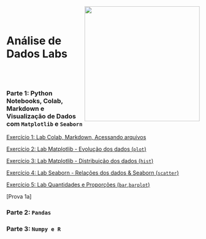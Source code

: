 <img src="http://meusite.mackenzie.br/rogerio/mackenzie_logo/UPM.2_horizontal_vermelho.jpg" width=300, align="right">

<br>
<br>

# Análise de Dados Labs

<br>
<br>

### Parte 1: Python Notebooks, Colab, Markdown e Visualização de Dados com `Matplotlib` e `Seaborn`

[Exercício 1: Lab Colab, Markdown, Acessando arquivos](https://colab.research.google.com/github/Rogerio-mack/Analise_de_Dados_2023S2/blob/main/Lab_Colab_Markdown_arquivos.ipynb)


[Exercício 2: Lab Matplotlib - Evolução dos dados (`plot`)](https://colab.research.google.com/github/Rogerio-mack/Analise_de_dados_labs/blob/main/Lab_Matplotlib.ipynb)

[Exercício 3: Lab Matplotlib - Distribuição dos dados (`hist`)](https://colab.research.google.com/github/Rogerio-mack/Analise_de_dados_labs/blob/main/Lab_Matplotlib_02.ipynb)


[Exercício 4: Lab Seaborn - Relações dos dados & Seaborn (`scatter`)](https://colab.research.google.com/github/Rogerio-mack/Analise_de_dados_labs/blob/main/Lab_Seaborn.ipynb)

[Exercício 5: Lab Quantidades e Proporções (`bar`,`barplot`)](https://colab.research.google.com/github/Rogerio-mack/Analise_de_dados_labs/blob/main/Lab_quantidades_proporc.ipynb)

[Prova 1a]

### Parte 2: `Pandas` 

### Parte 3: `Numpy e R` 


